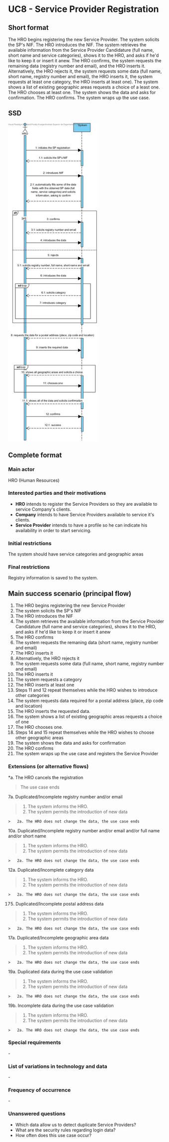 # UC8 - Service Provider Registration

## Short format 

The HRO begins registering the new Service Provider. The system solicits the SP's NIF. The HRO introduces the NIF. The system retrieves the available information from the Service Provider Candidature (full name, short name and service categories), shows it to the HRO, and asks if he'd like to keep it or insert it anew. The HRO confirms, the system requests the remaining data (registry number and email), and the HRO inserts it. Alternatively, the HRO rejects it, the system requests some data (full name, short name, registry number and email), the HRO inserts it, the system requests at least one category, the HRO inserts at least one). The system shows a list of existing geographic areas requests a choice of a least one. The HRO chooses at least one. The system shows the data and asks for confirmation. The HRO confirms. The system wraps up the use case.

## SSD
![SSD_UC8final.jpg](SSD_UC8final.jpg)

## Complete format

### Main actor

HRO (Human Resources)

### Interested parties and their motivations

* **HRO** intends to register the Service Providers so they are available to service Company's clients.
* **Company** intends to have Service Providers available to service it's clients.
* **Service Provider** intends to have a profile so he can indicate his availability in order to start servicing.

### Initial restrictions 
The system should have service categories and geographic areas

### Final restrictions 
Registry information is saved to the system.

## Main success scenario (principal flow)

1. The HRO begins registering the new Service Provider
2. The system solicits the SP's NIF
3. The HRO introduces the NIF
4. The system retrieves the available information from the Service Provider Candidature (full name and service categories), shows it to the HRO, and asks if he'd like to keep it or insert it anew
5. The HRO confirms
6. The system requests the remaning data (short name, registry number and email)
7. The HRO inserts it
8. Alternatively, the HRO rejects it
9. The system requests some data (full name, short name, registry number and email)
10. The HRO inserts it
11. The system requests a category
12. The HRO inserts at least one
13. Steps 11 and 12 repeat themselves while the HRO wishes to introduce other categories
14. The system requests data required for a postal address (place, zip code and location)
15. The HRO inserts the requested data.
16. The system shows a list of existing geographic areas requests a choice of one
17. The HRO chooses one.
18. Steps 14 and 15 repeat themselves while the HRO wishes to choose other geographic areas
19. The system shows the data and asks for confirmation
20. The HRO confirms
21. The system wraps up the use case and registers the Service Provider

### Extensions (or alternative flows)

*a. The HRO cancels the registration 

> The use case ends 

7a. Duplicated/Incomplete registry number and/or email 
>	1. The system informs the HRO.
>	2. The system permits the introduction of new data
>
	>	2a. The HRO does not change the data, the use case ends

10a. Duplicated/Incomplete registry number and/or email and/or full name and/or short name
>	1. The system informs the HRO.
>	2. The system permits the introduction of new data
>
	>	2a. The HRO does not change the data, the use case ends

12a. Duplicated/Incomplete category data
>	1. The system informs the HRO.
>	2. The system permits the introduction of new data
>
	>	2a. The HRO does not change the data, the use case ends

175. Duplicated/Incomplete postal address data
>	1. The system informs the HRO.
>	2. The system permits the introduction of new data
>
	>	2a. The HRO does not change the data, the use case ends

17a. Duplicated/Incomplete geographic area data
>	1. The system informs the HRO.
>	2. The system permits the introduction of new data
>
	>	2a. The HRO does not change the data, the use case ends


19a. Duplicated data during the use case validation 
>	1. The system informs the HRO.
>	2. The system permits the introduction of new data
>
	>	2a. The HRO does not change the data, the use case ends

19b. Incomplete data during the use case validation 
>	1. The system informs the HRO.
>	2. The system permits the introduction of new data
>
	>	2a. The HRO does not change the data, the use case ends

### Special requirements 
\-

### List of variations in technology and data
\-

### Frequency of occurrence
\-

### Unanswered questions

* Which data allow us to detect duplicate Service Providers?
* What are the security rules regarding login data?
* How often does this use case occur?